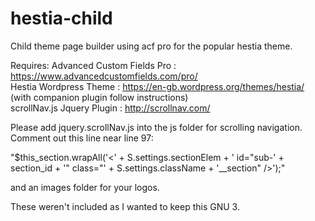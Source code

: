 # hestia-child
Child theme page builder using acf pro for the popular hestia theme.

Requires:
Advanced Custom Fields Pro : https://www.advancedcustomfields.com/pro/ <br>
Hestia Wordpress Theme : https://en-gb.wordpress.org/themes/hestia/ (with companion plugin follow instructions)<br>
scrollNav.js Jquery Plugin : http://scrollnav.com/ <br>

Please add jquery.scrollNav.js into the js folder for scrolling navigation.<br>
Comment out this line near line 97:

"$this_section.wrapAll('<' + S.settings.sectionElem + ' id="sub-' + section_id + '" class="' + S.settings.className + '__section" />');"

 and an images folder for your logos.

 These weren't included as I wanted to keep this GNU 3.

